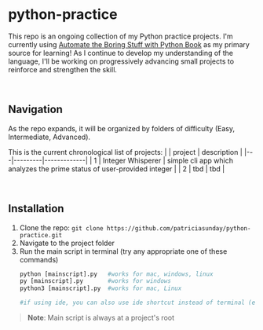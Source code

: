 # python-practice

This repo is an ongoing collection of my Python practice projects. I'm currently using [Automate the Boring Stuff with Python Book](https://automatetheboringstuff.com/3e/) as my primary source for learning! As I continue to develop my understanding of the language, I'll be working on progressively advancing small projects to reinforce and strengthen the skill.

<br>

## Navigation
As the repo expands, it will be organized by folders of difficulty (Easy, Intermediate, Advanced).

This is the current chronological list of projects:
|   | project | description |
|---|---------|-------------|
| 1 | Integer Whisperer | simple cli app which analyzes the prime status of user-provided integer |
| 2 | tbd | tbd |

<br>


## Installation
1.	Clone the repo: `git clone https://github.com/patriciasunday/python-practice.git`
2.	Navigate to the project folder
3.	Run the main script in terminal (try any appropriate one of these commands)
    ```python
    python [mainscript].py   #works for mac, windows, linux
    py [mainscript].py       #works for windows
    python3 [mainscript].py  #works for mac, Linux
    
    #if using ide, you can also use ide shortcut instead of terminal (e.g. F5 in Vs Code)
    ```

> **Note**: Main script is always at a project's root
